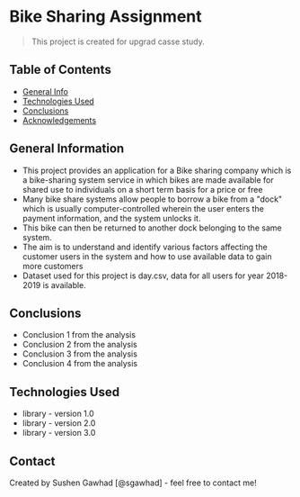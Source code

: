 # Bike Sharing Assignment
> This project is created for upgrad casse study.

## Table of Contents
* [General Info](#general-information)
* [Technologies Used](#technologies-used)
* [Conclusions](#conclusions)
* [Acknowledgements](#acknowledgements)


## General Information
- This project provides an application for a Bike sharing company which is a bike-sharing system service in which bikes are made available    for shared use to individuals on a short term basis for a price or free 
- Many bike share systems allow people to borrow a bike from a "dock" which is usually computer-controlled wherein the user enters the payment information, and the system unlocks it.
- This bike can then be returned to another dock belonging to the same system.
- The aim is to understand and identify various factors affecting the customer users in the system and how to use available data to gain more customers
- Dataset used for this project is day.csv, data for all users for year 2018-2019 is available.

## Conclusions
- Conclusion 1 from the analysis
- Conclusion 2 from the analysis
- Conclusion 3 from the analysis
- Conclusion 4 from the analysis

<!-- You don't have to answer all the questions - just the ones relevant to your project. -->


## Technologies Used
- library - version 1.0
- library - version 2.0
- library - version 3.0


## Contact
Created by Sushen Gawhad [@sgawhad] - feel free to contact me!


<!-- Optional -->
<!-- ## License -->
<!-- This project is open source and available under the [... License](). -->

<!-- You don't have to include all sections - just the one's relevant to your project -->

